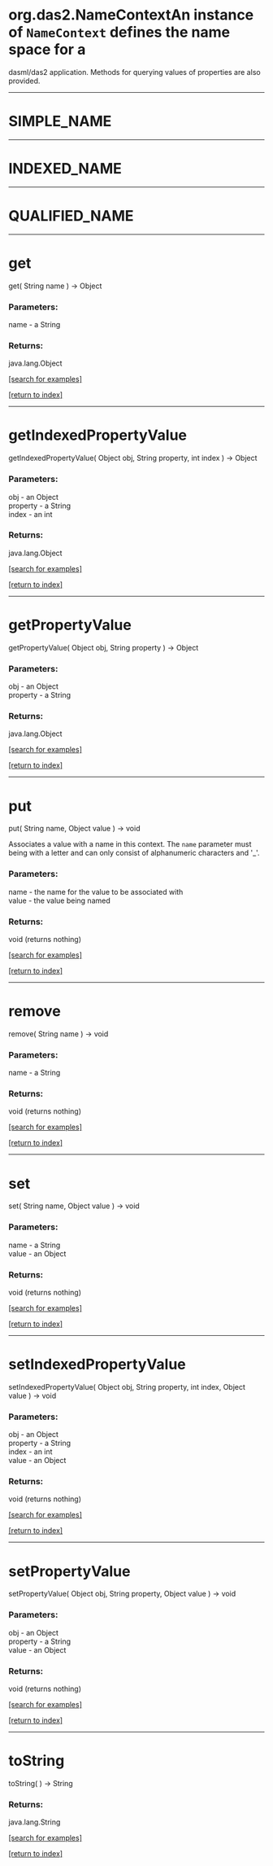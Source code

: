 # org.das2.NameContextAn instance of <code>NameContext</code> defines the name space for a
 dasml/das2 application.  Methods for querying values of properties are
 also provided.
***
<a name="SIMPLE_NAME"></a>
# SIMPLE_NAME



***
<a name="INDEXED_NAME"></a>
# INDEXED_NAME



***
<a name="QUALIFIED_NAME"></a>
# QUALIFIED_NAME



***
<a name="get"></a>
# get
get( String name ) &rarr; Object



### Parameters:
name - a String

### Returns:
java.lang.Object


<a href="https://github.com/autoplot/dev/search?q=get&unscoped_q=get">[search for examples]</a>

<a href="https://github.com/autoplot/documentation/blob/master/javadoc/index-all.md">[return to index]</a>

***
<a name="getIndexedPropertyValue"></a>
# getIndexedPropertyValue
getIndexedPropertyValue( Object obj, String property, int index ) &rarr; Object



### Parameters:
obj - an Object
<br>property - a String
<br>index - an int

### Returns:
java.lang.Object


<a href="https://github.com/autoplot/dev/search?q=getIndexedPropertyValue&unscoped_q=getIndexedPropertyValue">[search for examples]</a>

<a href="https://github.com/autoplot/documentation/blob/master/javadoc/index-all.md">[return to index]</a>

***
<a name="getPropertyValue"></a>
# getPropertyValue
getPropertyValue( Object obj, String property ) &rarr; Object



### Parameters:
obj - an Object
<br>property - a String

### Returns:
java.lang.Object


<a href="https://github.com/autoplot/dev/search?q=getPropertyValue&unscoped_q=getPropertyValue">[search for examples]</a>

<a href="https://github.com/autoplot/documentation/blob/master/javadoc/index-all.md">[return to index]</a>

***
<a name="put"></a>
# put
put( String name, Object value ) &rarr; void

Associates a value with a name in this context.  The <code>name</code>
 parameter must being with a letter and can only consist of alphanumeric
 characters and '_'.

### Parameters:
name - the name for the value to be associated with
<br>value - the value being named

### Returns:
void (returns nothing)


<a href="https://github.com/autoplot/dev/search?q=put&unscoped_q=put">[search for examples]</a>

<a href="https://github.com/autoplot/documentation/blob/master/javadoc/index-all.md">[return to index]</a>

***
<a name="remove"></a>
# remove
remove( String name ) &rarr; void



### Parameters:
name - a String

### Returns:
void (returns nothing)


<a href="https://github.com/autoplot/dev/search?q=remove&unscoped_q=remove">[search for examples]</a>

<a href="https://github.com/autoplot/documentation/blob/master/javadoc/index-all.md">[return to index]</a>

***
<a name="set"></a>
# set
set( String name, Object value ) &rarr; void



### Parameters:
name - a String
<br>value - an Object

### Returns:
void (returns nothing)


<a href="https://github.com/autoplot/dev/search?q=set&unscoped_q=set">[search for examples]</a>

<a href="https://github.com/autoplot/documentation/blob/master/javadoc/index-all.md">[return to index]</a>

***
<a name="setIndexedPropertyValue"></a>
# setIndexedPropertyValue
setIndexedPropertyValue( Object obj, String property, int index, Object value ) &rarr; void



### Parameters:
obj - an Object
<br>property - a String
<br>index - an int
<br>value - an Object

### Returns:
void (returns nothing)


<a href="https://github.com/autoplot/dev/search?q=setIndexedPropertyValue&unscoped_q=setIndexedPropertyValue">[search for examples]</a>

<a href="https://github.com/autoplot/documentation/blob/master/javadoc/index-all.md">[return to index]</a>

***
<a name="setPropertyValue"></a>
# setPropertyValue
setPropertyValue( Object obj, String property, Object value ) &rarr; void



### Parameters:
obj - an Object
<br>property - a String
<br>value - an Object

### Returns:
void (returns nothing)


<a href="https://github.com/autoplot/dev/search?q=setPropertyValue&unscoped_q=setPropertyValue">[search for examples]</a>

<a href="https://github.com/autoplot/documentation/blob/master/javadoc/index-all.md">[return to index]</a>

***
<a name="toString"></a>
# toString
toString(  ) &rarr; String



### Returns:
java.lang.String


<a href="https://github.com/autoplot/dev/search?q=toString&unscoped_q=toString">[search for examples]</a>

<a href="https://github.com/autoplot/documentation/blob/master/javadoc/index-all.md">[return to index]</a>

